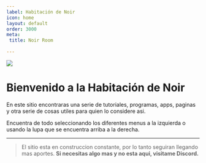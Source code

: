 ```yaml
---
label: Habitación de Noir
icon: home
layout: default
order: 3000
meta:
 title: Noir Room
 
---
```

![](https://i.postimg.cc/6p5vCC00/Noir-Room.png)
# Bienvenido a la Habitación de Noir
En este sitio encontraras una serie de tutoriales, programas, apps, paginas y otra serie de cosas utiles para quien lo considere asi.

Encuentra de todo seleccionando los diferentes menus a la izquierda o usando la lupa que se encuentra arriba a la derecha.

---

> El sitio esta en construccion constante, por lo tanto seguiran llegando mas aportes.
> **Si necesitas algo mas y no esta aqui, visitame Discord.**